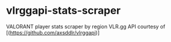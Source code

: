 # vlrggapi-stats-scraper
VALORANT player stats scraper by region
VLR.gg API courtesy of [(https://github.com/axsddlr/vlrggapi)]
